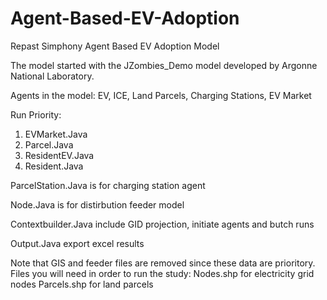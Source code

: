 # Agent-Based-EV-Adoption
Repast Simphony Agent Based EV Adoption Model

The model started with the JZombies_Demo model developed by Argonne National Laboratory. 

Agents in the model: EV, ICE, Land Parcels, Charging Stations, EV Market

Run Priority:
1. EVMarket.Java
2. Parcel.Java
3. ResidentEV.Java
4. Resident.Java

ParcelStation.Java is for charging station agent

Node.Java is for distirbution feeder model

Contextbuilder.Java include GID projection, initiate agents and butch runs 

Output.Java export excel results

Note that GIS and feeder files are removed since these data are prioritory. 
Files you will need in order to run the study: 
Nodes.shp for electricity grid nodes
Parcels.shp for land parcels 
